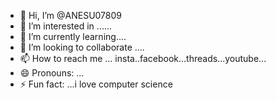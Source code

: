 - 👋 Hi, I’m @ANESU07809
- 👀 I’m interested in ......
- 🌱 I’m currently learning....
- 💞️ I’m looking to collaborate ....
- 📫 How to reach me ... insta..facebook...threads...youtube...
- 😄 Pronouns: ...
- ⚡ Fun fact: ...i love computer science

<!---
ANESU07809/ANESU07809 is a ✨ special ✨ repository because its `README.md` (this file) appears on your GitHub profile.
You can click the Preview link to take a look at your changes.
--->
